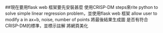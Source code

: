 ##現在要用flask web 框架要先安裝甚麼
使用CRISP-DM steps來rite python to solve simple linear regression problem，並使用flask web 框架
allow user to modify a in ax+b, noise, number of points 
將最後結果生成圖
是否有符合CRISP-DM的標準，並標示註解
將網頁美化
